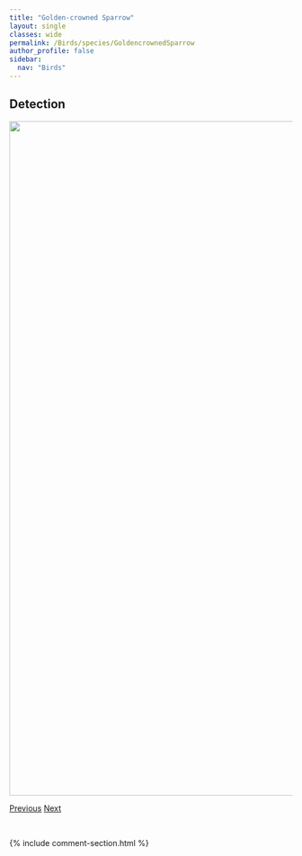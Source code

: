 ```yaml
---
title: "Golden-crowned Sparrow"
layout: single
classes: wide
permalink: /Birds/species/GoldencrownedSparrow
author_profile: false
sidebar:
  nav: "Birds"
---
```


<h2>Detection</h2>

<a href="https://drive.google.com/uc?export=view&id=1vcVb8o_pUoUVKDVcaOnw9vGB5mrVD0PJ">
<img src="https://drive.google.com/uc?export=view&id=1vcVb8o_pUoUVKDVcaOnw9vGB5mrVD0PJ" height = "1200" width = "800">
</a>


<a href="/DevelopmentWebsite/Birds/species/GraycrownedRosyFinch" class="pagination--pager" title="Leucosticte tephrocotis">Previous</a> <a href="/DevelopmentWebsite/Birds/species/GreatGrayOwl" class="pagination--pager" title="Strix nebulosa">Next</a>

<p>&nbsp;</p>

{% include comment-section.html %}
